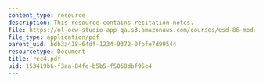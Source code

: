 ```yaml
---
content_type: resource
description: This resource contains recitation notes.
file: https://ol-ocw-studio-app-qa.s3.amazonaws.com/courses/esd-86-models-data-and-inference-for-socio-technical-systems-spring-2007/153419b6f3aa84feb5b5f5068dbf95c4_rec4.pdf
file_type: application/pdf
parent_uid: bdb3a418-64df-1234-9372-0fbfe7d99544
resourcetype: Document
title: rec4.pdf
uid: 153419b6-f3aa-84fe-b5b5-f5068dbf95c4
---
```

